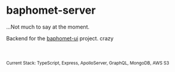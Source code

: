 # baphomet-server

...Not much to say at the moment.

Backend for the [baphomet-ui](https://github.com/collinlucke/baphomet-ui) project.
crazy
<br>
<br>
<br>
<br>
<sub>
Current Stack: TypeScript, Express, ApolloServer, GraphQL, MongoDB, AWS S3
</sub>
